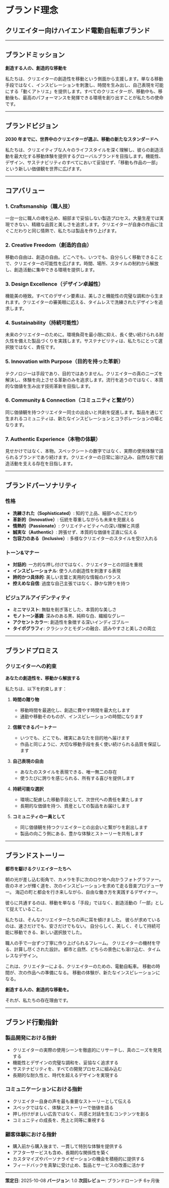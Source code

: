 # ブランド理念
## クリエイター向けハイエンド電動自転車ブランド

---

## ブランドミッション

**創造する人の、創造的な移動を**

私たちは、クリエイターの創造性を移動という側面から支援します。単なる移動手段ではなく、インスピレーションを刺激し、時間を生み出し、自己表現を可能にする「動くアトリエ」を提供します。すべてのクリエイターが、移動中も、移動後も、最高のパフォーマンスを発揮できる環境を創り出すことが私たちの使命です。

---

## ブランドビジョン

**2030 年までに、世界中のクリエイターが選ぶ、移動の新たなスタンダードへ**

私たちは、クリエイティブな人々のライフスタイルを深く理解し、彼らの創造活動を最大化する移動体験を提供するグローバルブランドを目指します。機能性、デザイン、サステナビリティのすべてにおいて妥協せず、「移動も作品の一部」という新しい価値観を世界に広げます。

---

## コアバリュー

### 1. **Craftsmanship（職人技）**
一台一台に職人の魂を込め、細部まで妥協しない製造プロセス。大量生産では実現できない、精緻な品質と美しさを追求します。クリエイターが自身の作品に注ぐこだわりと同じ情熱で、私たちは製品を作り上げます。

### 2. **Creative Freedom（創造的自由）**
移動の自由は、創造の自由。どこへでも、いつでも、自分らしく移動できることで、クリエイターの可能性を広げます。時間、場所、スタイルの制約から解放し、創造活動に集中できる環境を提供します。

### 3. **Design Excellence（デザイン卓越性）**
機能美の極致。すべてのデザイン要素は、美しさと機能性の完璧な調和から生まれます。クリエイターの審美眼に応える、タイムレスで洗練されたデザインを追求します。

### 4. **Sustainability（持続可能性）**
未来のクリエイターのために。環境負荷を最小限に抑え、長く使い続けられる耐久性を備えた製品づくりを実践します。サステナビリティは、私たちにとって選択肢ではなく、責任です。

### 5. **Innovation with Purpose（目的を持った革新）**
テクノロジーは手段であり、目的ではありません。クリエイターの真のニーズを解決し、体験を向上させる革新のみを追求します。流行を追うのではなく、本質的な価値を生み出す技術革新を目指します。

### 6. **Community & Connection（コミュニティと繋がり）**
同じ価値観を持つクリエイター同士の出会いと共創を促進します。製品を通じて生まれるコミュニティは、新たなインスピレーションとコラボレーションの場となります。

### 7. **Authentic Experience（本物の体験）**
見せかけではなく、本物。スペックシートの数字ではなく、実際の使用体験で語られるブランドであり続けます。クリエイターの日常に溶け込み、自然な形で創造活動を支える存在を目指します。

---

## ブランドパーソナリティ

### 性格
- **洗練された（Sophisticated）**: 知的で上品、細部へのこだわり
- **革新的（Innovative）**: 伝統を尊重しながらも未来を見据える
- **情熱的（Passionate）**: クリエイティビティへの深い理解と共感
- **誠実な（Authentic）**: 誇張せず、本質的な価値を正直に伝える
- **包容力のある（Inclusive）**: 多様なクリエイターのスタイルを受け入れる

### トーン&マナー
- **対話的**: 一方的な押し付けではなく、クリエイターとの対話を重視
- **インスピレーショナル**: 使う人の創造性を刺激する表現
- **詩的かつ具体的**: 美しい言葉と実用的な情報のバランス
- **控えめな自信**: 過度な自己主張ではなく、静かな誇りを持つ

### ビジュアルアイデンティティ
- **ミニマリスト**: 無駄を削ぎ落とした、本質的な美しさ
- **モノトーン基調**: 深みのある黒、純粋な白、繊細なグレー
- **アクセントカラー**: 創造性を象徴する深いインディゴブルー
- **タイポグラフィ**: クラシックとモダンの融合、読みやすさと美しさの両立

---

## ブランドプロミス

### クリエイターへの約束

**あなたの創造性を、移動から解放する**

私たちは、以下を約束します：

1. **時間の贈り物**
   - 移動時間を最適化し、創造に費やす時間を最大化します
   - 通勤や移動そのものが、インスピレーションの時間になります

2. **信頼できるパートナー**
   - いつでも、どこでも、確実にあなたを目的地へ届けます
   - 作品と同じように、大切な移動手段を長く使い続けられる品質を保証します

3. **自己表現の自由**
   - あなたのスタイルを表現できる、唯一無二の存在
   - 使うたびに誇りを感じられる、所有する喜びを提供します

4. **持続可能な選択**
   - 環境に配慮した移動手段として、次世代への責任を果たします
   - 長期的な価値を持つ、資産としての製品をお届けします

5. **コミュニティの一員として**
   - 同じ価値観を持つクリエイターとの出会いと繋がりを創出します
   - 製品の向こう側にある、豊かな体験とストーリーを共有します

---

## ブランドストーリー

**都市を駆けるクリエイターたちへ**

朝の光が差し込む街角で、カメラを手に次のロケ地へ向かうフォトグラファー。
夜のネオンが輝く道を、次のインスピレーションを求めて走る音楽プロデューサー。
海辺の町と都会を行き来しながら、自由な働き方を実践するデザイナー。

彼らに共通するのは、移動を単なる「手段」ではなく、創造活動の「一部」として捉えていること。

私たちは、そんなクリエイターたちの声に耳を傾けました。
彼らが求めているのは、速さだけでも、安さだけでもない。
自分らしく、美しく、そして持続可能に移動できる、新しい選択肢でした。

職人の手で一台ずつ丁寧に作り上げられるフレーム。
クリエイターの機材を守る、計算し尽くされた設計。
都市と自然、どちらの景色にも溶け込む、タイムレスなデザイン。

これは、クリエイターによる、クリエイターのための、電動自転車。
移動の時間が、次の作品への準備になる。
移動の体験が、新たなインスピレーションになる。

**創造する人の、創造的な移動を。**

それが、私たちの存在理由です。

---

## ブランド行動指針

### 製品開発における指針
- クリエイターの実際の使用シーンを徹底的にリサーチし、真のニーズを発見する
- 機能性とデザインの完璧な調和を、妥協なく追求する
- サステナビリティを、すべての開発プロセスに組み込む
- 長期的な耐久性と、時代を超えるデザインを実現する

### コミュニケーションにおける指針
- クリエイター自身の声を最も重要なストーリーとして伝える
- スペックではなく、体験とストーリーで価値を語る
- 押し付けがましい広告ではなく、共感と対話を生むコンテンツを創る
- コミュニティの成長を、売上と同等に重視する

### 顧客体験における指針
- 購入前から購入後まで、一貫して特別な体験を提供する
- アフターサービスも含め、長期的な関係性を築く
- カスタマイズやパーソナライゼーションの機会を積極的に提供する
- フィードバックを真摯に受け止め、製品とサービスの改善に活かす

---

**策定日**: 2025-10-08
**バージョン**: 1.0
**次回レビュー**: ブランドローンチ 6ヶ月後
